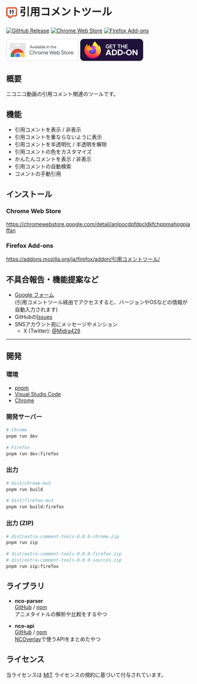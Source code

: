 # <sub><img src="assets/icon.png" width="30px" height="30px"></sub> 引用コメントツール
[![GitHub Release](https://img.shields.io/github/v/release/Midra429/ExtraCommentTools?label=Releases)](https://github.com/Midra429/ExtraCommentTools/releases/latest)
[![Chrome Web Store](https://img.shields.io/chrome-web-store/v/anlpocdpfdpcldkfchppmahpgpjaffan?label=Chrome%20Web%20Store)](https://chromewebstore.google.com/detail/anlpocdpfdpcldkfchppmahpgpjaffan)
[![Firefox Add-ons](https://img.shields.io/amo/v/引用コメントツール?label=Firefox%20Add-ons)](https://addons.mozilla.org/ja/firefox/addon/引用コメントツール/)

[<img src="assets/badges/chrome.png" height="60px">](https://chromewebstore.google.com/detail/anlpocdpfdpcldkfchppmahpgpjaffan)
[<img src="assets/badges/firefox.png" height="60px">](https://addons.mozilla.org/ja/firefox/addon/引用コメントツール/)

## 概要
ニコニコ動画の引用コメント関連のツールです。

## 機能
- 引用コメントを表示 / 非表示
- 引用コメントを重ならないように表示
- 引用コメントを半透明化 / 半透明を解除
- 引用コメントの色をカスタマイズ
- かんたんコメントを表示 / 非表示
- 引用コメントの自動検索
- コメントの手動引用

## インストール
### Chrome Web Store
https://chromewebstore.google.com/detail/anlpocdpfdpcldkfchppmahpgpjaffan

### Firefox Add-ons
https://addons.mozilla.org/ja/firefox/addon/引用コメントツール/

## 不具合報告・機能提案など
- [Google フォーム](https://docs.google.com/forms/d/e/1FAIpQLSdKaAMiPx0T-kiM49g9X0Knu9JGR77VBtSU2BCE6xBwELkP8g/viewform)<br>
(引用コメントツール経由でアクセスすると、バージョンやOSなどの情報が自動入力されます)
- GitHubの[Issues](https://github.com/Midra429/ExtraCommentTools/issues)
- SNSアカウント宛にメッセージやメンション
  - X (Twitter): [@Midra429](https://x.com/Midra429)

---

## 開発
### 環境
- [pnpm](https://pnpm.io/ja/)
- [Visual Studio Code](https://code.visualstudio.com/)
- [Chrome](https://www.google.com/intl/ja/chrome/)

### 開発サーバー
```sh
# Chrome
pnpm run dev
```
```sh
# Firefox
pnpm run dev:firefox
```

### 出力
```sh
# dist/chrome-mv3
pnpm run build
```
```sh
# dist/firefox-mv3
pnpm run build:firefox
```

### 出力 (ZIP)
```sh
# dist/extra-comment-tools-0.0.0-chrome.zip
pnpm run zip
```
```sh
# dist/extra-comment-tools-0.0.0-firefox.zip
# dist/extra-comment-tools-0.0.0-sources.zip
pnpm run zip:firefox
```

## ライブラリ
- **nco-parser**<br>
[GitHub](https://github.com/Midra429/nco-parser) / [npm](https://www.npmjs.com/package/@midra/nco-parser)<br>
アニメタイトルの解析や比較をするやつ

- **nco-api**<br>
[GitHub](https://github.com/Midra429/nco-api) / [npm](https://www.npmjs.com/package/@midra/nco-api)<br>
[NCOverlay](https://github.com/Midra429/NCOverlay)で使うAPIをまとめたやつ

## ライセンス
当ライセンスは [MIT](LICENSE.txt) ライセンスの規約に基づいて付与されています。
